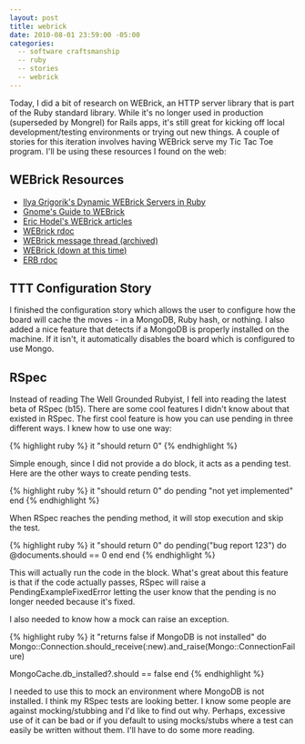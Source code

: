 ```yaml
---
layout: post
title: webrick
date: 2010-08-01 23:59:00 -05:00
categories:
  -- software craftsmanship
  -- ruby
  -- stories
  -- webrick
---
```


Today, I did a bit of research on WEBrick, an HTTP server library that is part of the Ruby standard library.  While it's no longer used in production (superseded by Mongrel) for Rails apps, it's still great for kicking off local development/testing environments or trying out new things.  A couple of stories for this iteration involves having WEBrick serve my Tic Tac Toe program.  I'll be using these resources I found on the web:

## WEBrick Resources

* [Ilya Grigorik's Dynamic WEBrick Servers in Ruby](http://www.igvita.com/2007/02/13/building-dynamic-webrick-servers-in-ruby/)
* [Gnome's Guide to WEBrick](http://microjet.ath.cx/webrickguide/html/What_is_WEBrick.html)
* [Eric Hodel's WEBrick articles](http://segment7.net/projects/ruby/WEBrick/index.html)
* [WEBrick rdoc](http://www.ruby-doc.org/stdlib/libdoc/webrick/rdoc/)
* [WEBrick message thread (archived)](http://www.notwork.org/ipr/webrick/webricken/)
* [WEBrick (down at this time)](http://webrick.org/)
* [ERB rdoc](http://www.ruby-doc.org/stdlib/libdoc/erb/rdoc/classes/ERB.html)

## TTT Configuration Story

I finished the configuration story which allows the user to configure how the board will cache the moves - in a MongoDB, Ruby hash, or nothing.  I also added a nice feature that detects if a MongoDB is properly installed on the machine.  If it isn't, it automatically disables the board which is configured to use Mongo.

## RSpec

Instead of reading The Well Grounded Rubyist, I fell into reading the latest beta of RSpec (b15).  There are some cool features I didn't know about that existed in RSpec.  The first cool feature is how you can use pending in three different ways.  I knew how to use one way:

{% highlight ruby %}
it "should return 0"
{% endhighlight %}

Simple enough, since I did not provide a do block, it acts as a pending test.  Here are the other ways to create pending tests.

{% highlight ruby %}
it "should return 0" do
  pending "not yet implemented"
end
{% endhighlight %}

When RSpec reaches the pending method, it will stop execution and skip the test.

{% highlight ruby %}
it "should return 0" do
  pending("bug report 123") do
    @documents.should == 0
  end
end
{% endhighlight %}

This will actually run the code in the block.  What's great about this feature is that if the code actually passes, RSpec will raise a PendingExampleFixedError letting the user know that the pending is no longer needed because it's fixed.

I also needed to know how a mock can raise an exception.

{% highlight ruby %}
it "returns false if MongoDB is not installed" do
  Mongo::Connection.should_receive(:new).and_raise(Mongo::ConnectionFailure)

  MongoCache.db_installed?.should == false
end
{% endhighlight %}

I needed to use this to mock an environment where MongoDB is not installed.  I think my RSpec tests are looking better.  I know some people are against mocking/stubbing and I'd like to find out why.  Perhaps, excessive use of it can be bad or if you default to using mocks/stubs where a test can easily be written without them.  I'll have to do some more reading.
